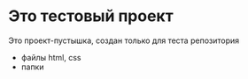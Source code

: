 # Это тестовый проект

Это проект-пустышка, создан только для теста репозитория

- файлы html, css
- папки